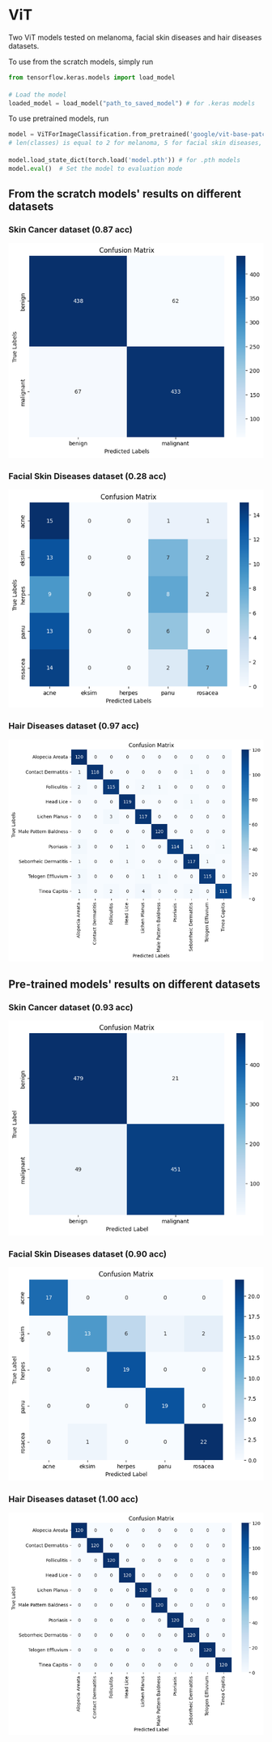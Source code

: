 # ViT
Two ViT models tested on melanoma, facial skin diseases and hair diseases datasets.

To use from the scratch models, simply run

```python
from tensorflow.keras.models import load_model

# Load the model
loaded_model = load_model("path_to_saved_model") # for .keras models
```

To use pretrained models, run 

```python
model = ViTForImageClassification.from_pretrained('google/vit-base-patch16-224', num_labels=len(classes))
# len(classes) is equal to 2 for melanoma, 5 for facial skin diseases, 10 for hair diseases.

model.load_state_dict(torch.load('model.pth')) # for .pth models
model.eval()  # Set the model to evaluation mode
```


## From the scratch models' results on different datasets

### Skin Cancer dataset (0.87 acc)
![Skin Cancer](conf_matrices/scratch_skin_cancer.png)

### Facial Skin Diseases dataset (0.28 acc)
![Facial Diseases](conf_matrices/scratch_facial_skin_diseases.png)

### Hair Diseases dataset (0.97 acc)
![Hair Diseases](conf_matrices/scratch_hair_diseases.png)



## Pre-trained models' results on different datasets

### Skin Cancer dataset (0.93 acc)
![Skin Cancer](conf_matrices/pretrained_skin_cancer.png)

### Facial Skin Diseases dataset (0.90 acc)
![Facial Diseases](conf_matrices/pretrained_facial_skin_diseases.png)

### Hair Diseases dataset (1.00 acc)
![Hair Diseases](conf_matrices/pretrained_hair_diseases.png)


